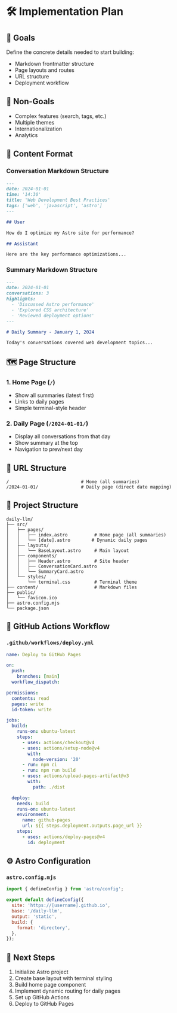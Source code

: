 # 🛠️ Implementation Plan

## 🎯 Goals

Define the concrete details needed to start building:

- Markdown frontmatter structure
- Page layouts and routes
- URL structure
- Deployment workflow

## 🚫 Non-Goals

- Complex features (search, tags, etc.)
- Multiple themes
- Internationalization
- Analytics

## 📄 Content Format

### Conversation Markdown Structure

```markdown
---
date: 2024-01-01
time: '14:30'
title: 'Web Development Best Practices'
tags: ['web', 'javascript', 'astro']
---

## User

How do I optimize my Astro site for performance?

## Assistant

Here are the key performance optimizations...
```

### Summary Markdown Structure

```markdown
---
date: 2024-01-01
conversations: 3
highlights:
  - 'Discussed Astro performance'
  - 'Explored CSS architecture'
  - 'Reviewed deployment options'
---

# Daily Summary - January 1, 2024

Today's conversations covered web development topics...
```

## 🗺️ Page Structure

### 1. **Home Page** (`/`)

- Show all summaries (latest first)
- Links to daily pages
- Simple terminal-style header

### 2. **Daily Page** (`/2024-01-01/`)

- Display all conversations from that day
- Show summary at the top
- Navigation to prev/next day

## 🔗 URL Structure

```
/                           # Home (all summaries)
/2024-01-01/                # Daily page (direct date mapping)
```

## 📁 Project Structure

```
daily-llm/
├── src/
│   ├── pages/
│   │   ├── index.astro          # Home page (all summaries)
│   │   └── [date].astro        # Dynamic daily pages
│   ├── layouts/
│   │   └── BaseLayout.astro     # Main layout
│   ├── components/
│   │   ├── Header.astro         # Site header
│   │   ├── ConversationCard.astro
│   │   └── SummaryCard.astro
│   └── styles/
│       └── terminal.css         # Terminal theme
├── content/                     # Markdown files
├── public/
│   └── favicon.ico
├── astro.config.mjs
└── package.json
```

## 🚀 GitHub Actions Workflow

### `.github/workflows/deploy.yml`

```yaml
name: Deploy to GitHub Pages

on:
  push:
    branches: [main]
  workflow_dispatch:

permissions:
  contents: read
  pages: write
  id-token: write

jobs:
  build:
    runs-on: ubuntu-latest
    steps:
      - uses: actions/checkout@v4
      - uses: actions/setup-node@v4
        with:
          node-version: '20'
      - run: npm ci
      - run: npm run build
      - uses: actions/upload-pages-artifact@v3
        with:
          path: ./dist

  deploy:
    needs: build
    runs-on: ubuntu-latest
    environment:
      name: github-pages
      url: ${{ steps.deployment.outputs.page_url }}
    steps:
      - uses: actions/deploy-pages@v4
        id: deployment
```

## ⚙️ Astro Configuration

### `astro.config.mjs`

```js
import { defineConfig } from 'astro/config';

export default defineConfig({
  site: 'https://[username].github.io',
  base: '/daily-llm',
  output: 'static',
  build: {
    format: 'directory',
  },
});
```

## 📝 Next Steps

1. Initialize Astro project
2. Create base layout with terminal styling
3. Build home page component
4. Implement dynamic routing for daily pages
5. Set up GitHub Actions
6. Deploy to GitHub Pages
